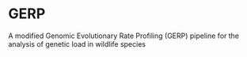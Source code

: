 # GERP
A modified Genomic Evolutionary Rate Profiling (GERP) pipeline for the analysis of genetic load in wildlife species
